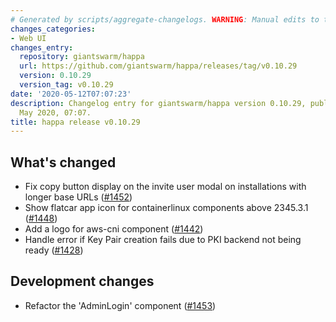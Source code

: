 ```yaml
---
# Generated by scripts/aggregate-changelogs. WARNING: Manual edits to this files will be overwritten.
changes_categories:
- Web UI
changes_entry:
  repository: giantswarm/happa
  url: https://github.com/giantswarm/happa/releases/tag/v0.10.29
  version: 0.10.29
  version_tag: v0.10.29
date: '2020-05-12T07:07:23'
description: Changelog entry for giantswarm/happa version 0.10.29, published on 12
  May 2020, 07:07.
title: happa release v0.10.29
---
```


## What's changed
- Fix copy button display on the invite user modal on installations with longer base URLs ([#1452](https://github.com/giantswarm/happa/pull/1452))
- Show flatcar app icon for containerlinux components above 2345.3.1 ([#1448](https://github.com/giantswarm/happa/pull/1448))
- Add a logo for aws-cni component ([#1442](https://github.com/giantswarm/happa/pull/1442))
- Handle error if Key Pair creation fails due to PKI backend not being ready ([#1428](https://github.com/giantswarm/happa/pull/1428))

## Development changes

- Refactor the 'AdminLogin' component ([#1453](https://github.com/giantswarm/happa/pull/1453))
